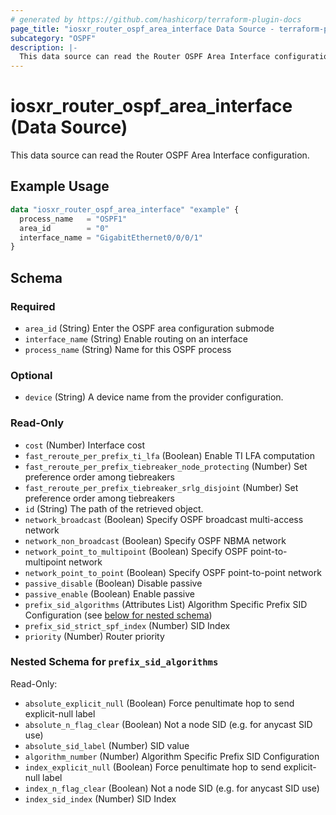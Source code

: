 ```yaml
---
# generated by https://github.com/hashicorp/terraform-plugin-docs
page_title: "iosxr_router_ospf_area_interface Data Source - terraform-provider-iosxr"
subcategory: "OSPF"
description: |-
  This data source can read the Router OSPF Area Interface configuration.
---
```


# iosxr_router_ospf_area_interface (Data Source)

This data source can read the Router OSPF Area Interface configuration.

## Example Usage

```terraform
data "iosxr_router_ospf_area_interface" "example" {
  process_name   = "OSPF1"
  area_id        = "0"
  interface_name = "GigabitEthernet0/0/0/1"
}
```

<!-- schema generated by tfplugindocs -->
## Schema

### Required

- `area_id` (String) Enter the OSPF area configuration submode
- `interface_name` (String) Enable routing on an interface
- `process_name` (String) Name for this OSPF process

### Optional

- `device` (String) A device name from the provider configuration.

### Read-Only

- `cost` (Number) Interface cost
- `fast_reroute_per_prefix_ti_lfa` (Boolean) Enable TI LFA computation
- `fast_reroute_per_prefix_tiebreaker_node_protecting` (Number) Set preference order among tiebreakers
- `fast_reroute_per_prefix_tiebreaker_srlg_disjoint` (Number) Set preference order among tiebreakers
- `id` (String) The path of the retrieved object.
- `network_broadcast` (Boolean) Specify OSPF broadcast multi-access network
- `network_non_broadcast` (Boolean) Specify OSPF NBMA network
- `network_point_to_multipoint` (Boolean) Specify OSPF point-to-multipoint network
- `network_point_to_point` (Boolean) Specify OSPF point-to-point network
- `passive_disable` (Boolean) Disable passive
- `passive_enable` (Boolean) Enable passive
- `prefix_sid_algorithms` (Attributes List) Algorithm Specific Prefix SID Configuration (see [below for nested schema](#nestedatt--prefix_sid_algorithms))
- `prefix_sid_strict_spf_index` (Number) SID Index
- `priority` (Number) Router priority

<a id="nestedatt--prefix_sid_algorithms"></a>
### Nested Schema for `prefix_sid_algorithms`

Read-Only:

- `absolute_explicit_null` (Boolean) Force penultimate hop to send explicit-null label
- `absolute_n_flag_clear` (Boolean) Not a node SID (e.g. for anycast SID use)
- `absolute_sid_label` (Number) SID value
- `algorithm_number` (Number) Algorithm Specific Prefix SID Configuration
- `index_explicit_null` (Boolean) Force penultimate hop to send explicit-null label
- `index_n_flag_clear` (Boolean) Not a node SID (e.g. for anycast SID use)
- `index_sid_index` (Number) SID Index
